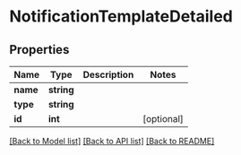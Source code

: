 # NotificationTemplateDetailed

## Properties
Name | Type | Description | Notes
------------ | ------------- | ------------- | -------------
**name** | **string** |  | 
**type** | **string** |  | 
**id** | **int** |  | [optional] 

[[Back to Model list]](../README.md#documentation-for-models) [[Back to API list]](../README.md#documentation-for-api-endpoints) [[Back to README]](../README.md)


